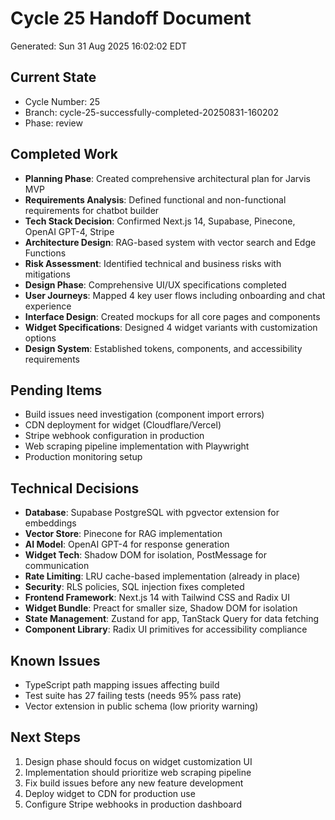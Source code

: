 # Cycle 25 Handoff Document

Generated: Sun 31 Aug 2025 16:02:02 EDT

## Current State
- Cycle Number: 25
- Branch: cycle-25-successfully-completed-20250831-160202
- Phase: review

## Completed Work
<!-- Updated by each agent as they complete their phase -->
- **Planning Phase**: Created comprehensive architectural plan for Jarvis MVP
- **Requirements Analysis**: Defined functional and non-functional requirements for chatbot builder
- **Tech Stack Decision**: Confirmed Next.js 14, Supabase, Pinecone, OpenAI GPT-4, Stripe
- **Architecture Design**: RAG-based system with vector search and Edge Functions
- **Risk Assessment**: Identified technical and business risks with mitigations
- **Design Phase**: Comprehensive UI/UX specifications completed
- **User Journeys**: Mapped 4 key user flows including onboarding and chat experience
- **Interface Design**: Created mockups for all core pages and components
- **Widget Specifications**: Designed 4 widget variants with customization options
- **Design System**: Established tokens, components, and accessibility requirements

## Pending Items
<!-- Items that need attention in the next phase or cycle -->
- Build issues need investigation (component import errors)
- CDN deployment for widget (Cloudflare/Vercel)
- Stripe webhook configuration in production
- Web scraping pipeline implementation with Playwright
- Production monitoring setup

## Technical Decisions
<!-- Important technical decisions made during this cycle -->
- **Database**: Supabase PostgreSQL with pgvector extension for embeddings
- **Vector Store**: Pinecone for RAG implementation
- **AI Model**: OpenAI GPT-4 for response generation
- **Widget Tech**: Shadow DOM for isolation, PostMessage for communication
- **Rate Limiting**: LRU cache-based implementation (already in place)
- **Security**: RLS policies, SQL injection fixes completed
- **Frontend Framework**: Next.js 14 with Tailwind CSS and Radix UI
- **Widget Bundle**: Preact for smaller size, Shadow DOM for isolation
- **State Management**: Zustand for app, TanStack Query for data fetching
- **Component Library**: Radix UI primitives for accessibility compliance

## Known Issues
<!-- Issues discovered but not yet resolved -->
- TypeScript path mapping issues affecting build
- Test suite has 27 failing tests (needs 95% pass rate)
- Vector extension in public schema (low priority warning)

## Next Steps
<!-- Clear action items for the next agent/cycle -->
1. Design phase should focus on widget customization UI
2. Implementation should prioritize web scraping pipeline
3. Fix build issues before any new feature development
4. Deploy widget to CDN for production use
5. Configure Stripe webhooks in production dashboard

